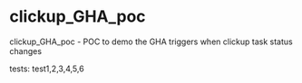 # clickup_GHA_poc
clickup_GHA_poc - POC to demo the GHA triggers when clickup task status changes

tests:
test1,2,3,4,5,6

